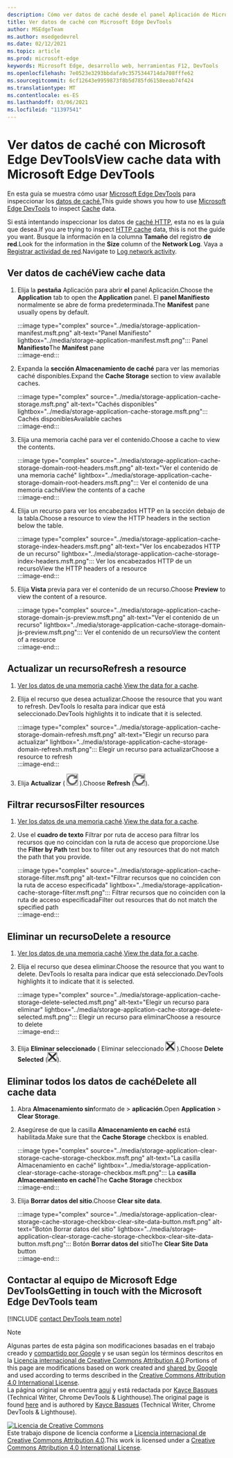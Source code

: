 ```yaml
---
description: Cómo ver datos de caché desde el panel Aplicación de Microsoft Edge DevTools.
title: Ver datos de caché con Microsoft Edge DevTools
author: MSEdgeTeam
ms.author: msedgedevrel
ms.date: 02/12/2021
ms.topic: article
ms.prod: microsoft-edge
keywords: Microsoft Edge, desarrollo web, herramientas F12, DevTools
ms.openlocfilehash: 7e0523e3293bbdafa9c3575344714da708fffe62
ms.sourcegitcommit: 6cf12643e9959873f8b5d785fd6158eeab74f424
ms.translationtype: MT
ms.contentlocale: es-ES
ms.lasthandoff: 03/06/2021
ms.locfileid: "11397541"
---
```

<!-- Copyright Kayce Basques 

   Licensed under the Apache License, Version 2.0 (the "License");
   you may not use this file except in compliance with the License.
   You may obtain a copy of the License at

       https://www.apache.org/licenses/LICENSE-2.0

   Unless required by applicable law or agreed to in writing, software
   distributed under the License is distributed on an "AS IS" BASIS,
   WITHOUT WARRANTIES OR CONDITIONS OF ANY KIND, either express or implied.
   See the License for the specific language governing permissions and
   limitations under the License.  -->

# <a name="view-cache-data-with-microsoft-edge-devtools"></a><span data-ttu-id="a00a3-104">Ver datos de caché con Microsoft Edge DevTools</span><span class="sxs-lookup"><span data-stu-id="a00a3-104">View cache data with Microsoft Edge DevTools</span></span>  

<span data-ttu-id="a00a3-105">En esta guía se muestra cómo usar [Microsoft Edge DevTools][MicrosoftEdgeDevTools] para inspeccionar los [datos de caché.][MDNCache]</span><span class="sxs-lookup"><span data-stu-id="a00a3-105">This guide shows you how to use [Microsoft Edge DevTools][MicrosoftEdgeDevTools] to inspect [Cache][MDNCache] data.</span></span>  

<span data-ttu-id="a00a3-106">Si está intentando inspeccionar los datos de [caché HTTP,][MDNHTTPCaching] esta no es la guía que desea.</span><span class="sxs-lookup"><span data-stu-id="a00a3-106">If you are trying to inspect [HTTP cache][MDNHTTPCaching] data, this is not the guide you want.</span></span>  <span data-ttu-id="a00a3-107">Busque la información en la columna **Tamaño** del registro **de red**.</span><span class="sxs-lookup"><span data-stu-id="a00a3-107">Look for the information in the **Size** column of the **Network Log**.</span></span>  <span data-ttu-id="a00a3-108">Vaya a [Registrar actividad de red][DevtoolsNetworkLogActivity].</span><span class="sxs-lookup"><span data-stu-id="a00a3-108">Navigate to [Log network activity][DevtoolsNetworkLogActivity].</span></span>  

## <a name="view-cache-data"></a><span data-ttu-id="a00a3-109">Ver datos de caché</span><span class="sxs-lookup"><span data-stu-id="a00a3-109">View cache data</span></span>  

1.  <span data-ttu-id="a00a3-110">Elija la **pestaña** Aplicación para abrir **el** panel Aplicación.</span><span class="sxs-lookup"><span data-stu-id="a00a3-110">Choose the **Application** tab to open the **Application** panel.</span></span>  <span data-ttu-id="a00a3-111">El **panel Manifiesto** normalmente se abre de forma predeterminada.</span><span class="sxs-lookup"><span data-stu-id="a00a3-111">The **Manifest** pane usually opens by default.</span></span>  
    
    :::image type="complex" source="../media/storage-application-manifest.msft.png" alt-text="Panel Manifiesto" lightbox="../media/storage-application-manifest.msft.png":::
       <span data-ttu-id="a00a3-113">Panel **Manifiesto**</span><span class="sxs-lookup"><span data-stu-id="a00a3-113">The **Manifest** pane</span></span>  
    :::image-end:::  
    
1.  <span data-ttu-id="a00a3-114">Expanda la **sección Almacenamiento de caché** para ver las memorias caché disponibles.</span><span class="sxs-lookup"><span data-stu-id="a00a3-114">Expand the **Cache Storage** section to view available caches.</span></span>  
    
    :::image type="complex" source="../media/storage-application-cache-storage.msft.png" alt-text="Cachés disponibles" lightbox="../media/storage-application-cache-storage.msft.png":::
       <span data-ttu-id="a00a3-116">Cachés disponibles</span><span class="sxs-lookup"><span data-stu-id="a00a3-116">Available caches</span></span>  
    :::image-end:::  
    
1.  <span data-ttu-id="a00a3-117">Elija una memoria caché para ver el contenido.</span><span class="sxs-lookup"><span data-stu-id="a00a3-117">Choose a cache to view the contents.</span></span>  
    
    :::image type="complex" source="../media/storage-application-cache-storage-domain-root-headers.msft.png" alt-text="Ver el contenido de una memoria caché" lightbox="../media/storage-application-cache-storage-domain-root-headers.msft.png":::
       <span data-ttu-id="a00a3-119">Ver el contenido de una memoria caché</span><span class="sxs-lookup"><span data-stu-id="a00a3-119">View the contents of a cache</span></span>  
    :::image-end:::  
    
1.  <span data-ttu-id="a00a3-120">Elija un recurso para ver los encabezados HTTP en la sección debajo de la tabla.</span><span class="sxs-lookup"><span data-stu-id="a00a3-120">Choose a resource to view the HTTP headers in the section below the table.</span></span>  
    
    :::image type="complex" source="../media/storage-application-cache-storage-index-headers.msft.png" alt-text="Ver los encabezados HTTP de un recurso" lightbox="../media/storage-application-cache-storage-index-headers.msft.png":::
       <span data-ttu-id="a00a3-122">Ver los encabezados HTTP de un recurso</span><span class="sxs-lookup"><span data-stu-id="a00a3-122">View the HTTP headers of a resource</span></span>  
    :::image-end:::  
    
1.  <span data-ttu-id="a00a3-123">Elija **Vista** previa para ver el contenido de un recurso.</span><span class="sxs-lookup"><span data-stu-id="a00a3-123">Choose **Preview** to view the content of a resource.</span></span>  
    
    :::image type="complex" source="../media/storage-application-cache-storage-domain-js-preview.msft.png" alt-text="Ver el contenido de un recurso" lightbox="../media/storage-application-cache-storage-domain-js-preview.msft.png":::
       <span data-ttu-id="a00a3-125">Ver el contenido de un recurso</span><span class="sxs-lookup"><span data-stu-id="a00a3-125">View the content of a resource</span></span>  
    :::image-end:::  
    
## <a name="refresh-a-resource"></a><span data-ttu-id="a00a3-126">Actualizar un recurso</span><span class="sxs-lookup"><span data-stu-id="a00a3-126">Refresh a resource</span></span>  

1.  <span data-ttu-id="a00a3-127">[Ver los datos de una memoria caché](#view-cache-data).</span><span class="sxs-lookup"><span data-stu-id="a00a3-127">[View the data for a cache](#view-cache-data).</span></span>  
1.  <span data-ttu-id="a00a3-128">Elija el recurso que desea actualizar.</span><span class="sxs-lookup"><span data-stu-id="a00a3-128">Choose the resource that you want to refresh.</span></span>  <span data-ttu-id="a00a3-129">DevTools lo resalta para indicar que está seleccionado.</span><span class="sxs-lookup"><span data-stu-id="a00a3-129">DevTools highlights it to indicate that it is selected.</span></span>  
    
    :::image type="complex" source="../media/storage-application-cache-storage-domain-refresh.msft.png" alt-text="Elegir un recurso para actualizar" lightbox="../media/storage-application-cache-storage-domain-refresh.msft.png":::
       <span data-ttu-id="a00a3-131">Elegir un recurso para actualizar</span><span class="sxs-lookup"><span data-stu-id="a00a3-131">Choose a resource to refresh</span></span>  
    :::image-end:::  
    
1.  <span data-ttu-id="a00a3-132">Elija **Actualizar** \( ![ Actualizar ][ImageRefreshIcon] \).</span><span class="sxs-lookup"><span data-stu-id="a00a3-132">Choose **Refresh** \(![Refresh][ImageRefreshIcon]\).</span></span>  
    
## <a name="filter-resources"></a><span data-ttu-id="a00a3-133">Filtrar recursos</span><span class="sxs-lookup"><span data-stu-id="a00a3-133">Filter resources</span></span>  

1.  <span data-ttu-id="a00a3-134">[Ver los datos de una memoria caché](#view-cache-data).</span><span class="sxs-lookup"><span data-stu-id="a00a3-134">[View the data for a cache](#view-cache-data).</span></span>  
1.  <span data-ttu-id="a00a3-135">Use el **cuadro de texto** Filtrar por ruta de acceso para filtrar los recursos que no coincidan con la ruta de acceso que proporcione.</span><span class="sxs-lookup"><span data-stu-id="a00a3-135">Use the **Filter by Path** text box to filter out any resources that do not match the path that you provide.</span></span>  
    
    :::image type="complex" source="../media/storage-application-cache-storage-filter.msft.png" alt-text="Filtrar recursos que no coinciden con la ruta de acceso especificada" lightbox="../media/storage-application-cache-storage-filter.msft.png":::
       <span data-ttu-id="a00a3-137">Filtrar recursos que no coinciden con la ruta de acceso especificada</span><span class="sxs-lookup"><span data-stu-id="a00a3-137">Filter out resources that do not match the specified path</span></span>  
    :::image-end:::  
    
## <a name="delete-a-resource"></a><span data-ttu-id="a00a3-138">Eliminar un recurso</span><span class="sxs-lookup"><span data-stu-id="a00a3-138">Delete a resource</span></span>  

1.  <span data-ttu-id="a00a3-139">[Ver los datos de una memoria caché](#view-cache-data).</span><span class="sxs-lookup"><span data-stu-id="a00a3-139">[View the data for a cache](#view-cache-data).</span></span>  
1.  <span data-ttu-id="a00a3-140">Elija el recurso que desea eliminar.</span><span class="sxs-lookup"><span data-stu-id="a00a3-140">Choose the resource that you want to delete.</span></span>  <span data-ttu-id="a00a3-141">DevTools lo resalta para indicar que está seleccionado.</span><span class="sxs-lookup"><span data-stu-id="a00a3-141">DevTools highlights it to indicate that it is selected.</span></span>  
    
    :::image type="complex" source="../media/storage-application-cache-storage-delete-selected.msft.png" alt-text="Elegir un recurso para eliminar" lightbox="../media/storage-application-cache-storage-delete-selected.msft.png":::
       <span data-ttu-id="a00a3-143">Elegir un recurso para eliminar</span><span class="sxs-lookup"><span data-stu-id="a00a3-143">Choose a resource to delete</span></span>  
    :::image-end:::  
    
1.  <span data-ttu-id="a00a3-144">Elija **Eliminar seleccionado** \( Eliminar seleccionado ![ ][ImageDeleteIcon] \).</span><span class="sxs-lookup"><span data-stu-id="a00a3-144">Choose **Delete Selected** \(![Delete Selected][ImageDeleteIcon]\).</span></span>  
    
## <a name="delete-all-cache-data"></a><span data-ttu-id="a00a3-145">Eliminar todos los datos de caché</span><span class="sxs-lookup"><span data-stu-id="a00a3-145">Delete all cache data</span></span>  

1.  <span data-ttu-id="a00a3-146">Abra **Almacenamiento sin**formato de  >  **aplicación**.</span><span class="sxs-lookup"><span data-stu-id="a00a3-146">Open **Application** > **Clear Storage**.</span></span>  
1.  <span data-ttu-id="a00a3-147">Asegúrese de que la casilla **Almacenamiento en caché** está habilitada.</span><span class="sxs-lookup"><span data-stu-id="a00a3-147">Make sure that the **Cache Storage** checkbox is enabled.</span></span>  
    
    :::image type="complex" source="../media/storage-application-clear-storage-cache-storage-checkbox.msft.png" alt-text="La casilla Almacenamiento en caché" lightbox="../media/storage-application-clear-storage-cache-storage-checkbox.msft.png":::
       <span data-ttu-id="a00a3-149">La **casilla Almacenamiento en caché**</span><span class="sxs-lookup"><span data-stu-id="a00a3-149">The **Cache Storage** checkbox</span></span>  
    :::image-end:::  
    
1.  <span data-ttu-id="a00a3-150">Elija **Borrar datos del sitio**.</span><span class="sxs-lookup"><span data-stu-id="a00a3-150">Choose **Clear site data**.</span></span>  
    
    :::image type="complex" source="../media/storage-application-clear-storage-cache-storage-checkbox-clear-site-data-button.msft.png" alt-text="Botón Borrar datos del sitio" lightbox="../media/storage-application-clear-storage-cache-storage-checkbox-clear-site-data-button.msft.png":::
       <span data-ttu-id="a00a3-152">Botón **Borrar datos del** sitio</span><span class="sxs-lookup"><span data-stu-id="a00a3-152">The **Clear Site Data** button</span></span>  
    :::image-end:::  
    
## <a name="getting-in-touch-with-the-microsoft-edge-devtools-team"></a><span data-ttu-id="a00a3-153">Contactar al equipo de Microsoft Edge DevTools</span><span class="sxs-lookup"><span data-stu-id="a00a3-153">Getting in touch with the Microsoft Edge DevTools team</span></span>  

[!INCLUDE [contact DevTools team note](../includes/contact-devtools-team-note.md)]  

<!-- image links -->  

[ImageDeleteIcon]: ../media/delete-icon.msft.png  
[ImageRefreshIcon]: ../media/refresh-icon.msft.png  

<!-- links -->  

[MicrosoftEdgeDevTools]: ../../devtools-guide-chromium/index.md "Herramientas para desarrolladores de Microsoft Edge (Chromium) | Microsoft Docs"  
[DevtoolsNetworkLogActivity]: ../network/index.md#log-network-activity  "Registrar actividad de red | Microsoft Docs"  

[MDNCache]: https://developer.mozilla.org/docs/Web/API/Cache "Caché | MDN"  
[MDNHTTPCaching]: https://developer.mozilla.org/docs/Web/HTTP/Caching "Almacenamiento en caché HTTP | MDN"  

> [!NOTE]
> <span data-ttu-id="a00a3-158">Algunas partes de esta página son modificaciones basadas en el trabajo creado y [compartido por Google][GoogleSitePolicies] y se usan según los términos descritos en la [Licencia internacional de Creative Commons Attribution 4.0][CCA4IL].</span><span class="sxs-lookup"><span data-stu-id="a00a3-158">Portions of this page are modifications based on work created and [shared by Google][GoogleSitePolicies] and used according to terms described in the [Creative Commons Attribution 4.0 International License][CCA4IL].</span></span>  
> <span data-ttu-id="a00a3-159">La página original se encuentra [aquí](https://developers.google.com/web/tools/chrome-devtools/storage/cache) y está redactada por [Kayce Basques][KayceBasques] \(Technical Writer, Chrome DevTools \& Lighthouse\).</span><span class="sxs-lookup"><span data-stu-id="a00a3-159">The original page is found [here](https://developers.google.com/web/tools/chrome-devtools/storage/cache) and is authored by [Kayce Basques][KayceBasques] \(Technical Writer, Chrome DevTools \& Lighthouse\).</span></span>  

[![Licencia de Creative Commons][CCby4Image]][CCA4IL]  
<span data-ttu-id="a00a3-161">Este trabajo dispone de licencia conforme a [Licencia internacional de Creative Commons Attribution 4.0][CCA4IL].</span><span class="sxs-lookup"><span data-stu-id="a00a3-161">This work is licensed under a [Creative Commons Attribution 4.0 International License][CCA4IL].</span></span>  

[CCA4IL]: https://creativecommons.org/licenses/by/4.0  
[CCby4Image]: https://i.creativecommons.org/l/by/4.0/88x31.png  
[GoogleSitePolicies]: https://developers.google.com/terms/site-policies  
[KayceBasques]: https://developers.google.com/web/resources/contributors/kaycebasques  

